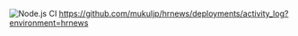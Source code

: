 ![Node.js CI](https://github.com/mukuljp/hrnews/workflows/Node.js%20CI/badge.svg?branch=master)
https://github.com/mukuljp/hrnews/deployments/activity_log?environment=hrnews
